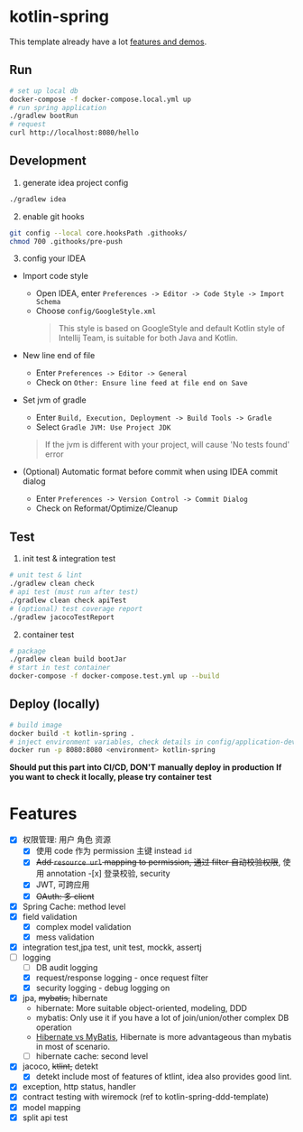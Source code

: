 # kotlin-spring

This template already have a lot [features and demos](#features).

## Run

```bash
# set up local db
docker-compose -f docker-compose.local.yml up
# run spring application
./gradlew bootRun
# request
curl http://localhost:8080/hello
```

## Development

1. generate idea project config

```bash
./gradlew idea
```

2. enable git hooks

```bash
git config --local core.hooksPath .githooks/
chmod 700 .githooks/pre-push
```

3. config your IDEA

- Import code style
  - Open IDEA, enter `Preferences -> Editor -> Code Style -> Import Schema`
  - Choose `config/GoogleStyle.xml`
    > This style is based on GoogleStyle and default Kotlin style of Intellij Team, is suitable for both Java and Kotlin.

- New line end of file
  - Enter `Preferences -> Editor -> General`
  - Check on `Other: Ensure line feed at file end on Save`

- Set jvm of gradle
  - Enter `Build, Execution, Deployment -> Build Tools -> Gradle`  
  - Select `Gradle JVM: Use Project JDK`
  > If the jvm is different with your project, will cause 'No tests found' error

- (Optional) Automatic format before commit when using IDEA commit dialog
  - Enter `Preferences -> Version Control -> Commit Dialog`
  - Check on Reformat/Optimize/Cleanup

## Test

1. init test & integration test

```bash
# unit test & lint
./gradlew clean check
# api test (must run after test)
./gradlew clean check apiTest
# (optional) test coverage report
./gradlew jacocoTestReport
```

2. container test

```bash
# package
./gradlew clean build bootJar
# start in test container
docker-compose -f docker-compose.test.yml up --build
```

## Deploy (locally)

```bash
# build image
docker build -t kotlin-spring .
# inject environment variables, check details in config/application-dev.yml
docker run -p 8080:8080 <environment> kotlin-spring
```

**Should put this part into CI/CD, DON'T manually deploy in production**
**If you want to check it locally, please try container test**

# Features

- [x] 权限管理: 用户 角色 资源
  - [x] 使用 code 作为 permission 主键 instead `id`
  - [x] ~~Add `resource url` mapping to permission, 通过 filter 自动校验权限~~, 使用 annotation -[x] 登录校验, security
  - [x] JWT, 可跨应用
  - [x] ~~OAuth: 多 client~~
- [x] Spring Cache: method level
- [x] field validation
  - [x] complex model validation
  - [x] mess validation
- [x] integration test,jpa test, unit test, mockk, assertj
- [ ] logging
  - [ ] DB audit logging
  - [x] request/response logging - once request filter
  - [x] security logging - debug logging on
- [x] jpa, ~~mybatis,~~ hibernate
  - hibernate: More suitable object-oriented, modeling, DDD
  - mybatis: Only use it if you have a lot of join/union/other complex DB operation
  - [Hibernate vs MyBatis](https://www.zhihu.com/question/21104468),
    Hibernate is more advantageous than mybatis in most of scenario.
  - [ ] hibernate cache: second level
- [x] jacoco, ~~ktlint,~~ detekt
  - [x] detekt include most of features of ktlint, idea also provides good lint.
- [x] exception, http status, handler
- [x] contract testing with wiremock (ref to kotlin-spring-ddd-template)
- [x] model mapping
- [x] split api test

